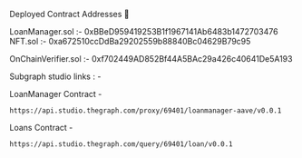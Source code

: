 Deployed Contract Addresses 📜

LoanManager.sol :-
0xBBeD959419253B1f1967141Ab6483b1472703476
NFT.sol :-
0xa672510ccDdBa29202559b88840Bc04629B79c95

OnChainVerifier.sol :- 0xf702449AD852Bf44A5BAc29a426c40641De5A193

Subgraph studio links : -

LoanManager Contract -

```
https://api.studio.thegraph.com/proxy/69401/loanmanager-aave/v0.0.1
```

Loans Contract -

```
https://api.studio.thegraph.com/query/69401/loan/v0.0.1
```
